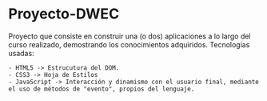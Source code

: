 # Proyecto-DWEC
Proyecto que consiste en construir una (o dos) aplicaciones a lo largo del curso realizado, demostrando los conocimientos adquiridos. 
Tecnologías usadas: 

    - HTML5 -> Estrucutura del DOM. 
    - CSS3 -> Hoja de Estilos
    - JavaScript -> Interacción y dinamismo con el usuario final, mediante el uso de métodos de "evento", propios del lenguaje.
